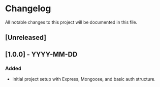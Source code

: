 # Changelog

All notable changes to this project will be documented in this file.

## [Unreleased]

## [1.0.0] - YYYY-MM-DD
### Added
- Initial project setup with Express, Mongoose, and basic auth structure.
